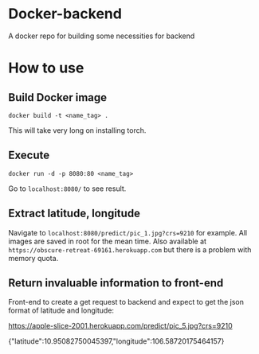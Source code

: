 # Docker-backend
A docker repo for building some necessities for backend

# How to use
## Build Docker image
```
docker build -t <name_tag> .
```
This will take very long on installing torch.

## Execute
```
docker run -d -p 8080:80 <name_tag>
```
Go to `localhost:8080/` to see result.

## Extract latitude, longitude
Navigate to `localhost:8080/predict/pic_1.jpg?crs=9210` for example.
All images are saved in root for the mean time.
Also available at `https://obscure-retreat-69161.herokuapp.com` but there is a problem with memory quota.

## Return invaluable information to front-end
Front-end to create a get request to backend and expect to get the json format of latitude and longitude:

https://apple-slice-2001.herokuapp.com/predict/pic_5.jpg?crs=9210

{"latitude":10.95082750045397,"longitude":106.58720175464157}
